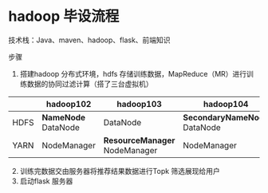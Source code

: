 # hadoop 毕设流程



技术栈：Java、maven、hadoop、flask、前端知识



步骤

1. 搭建hadoop 分布式环境，hdfs 存储训练数据，MapReduce（MR）进行训练数据的协同过滤计算（搭了三台虚拟机）

|      | hadoop102                  | hadoop103                            | hadoop104                           |
| ---- | -------------------------- | ------------------------------------ | ----------------------------------- |
| HDFS | **NameNode**<br />DataNode | DataNode                             | **SecondaryNameNode**<br />DataNode |
| YARN | NodeManager                | **ResourceManager**<br />NodeManager | NodeManager                         |

2. 训练完数据交由服务器将推荐结果数据进行Topk 筛选展现给用户
3. 启动flask 服务器





